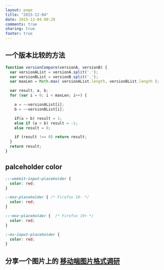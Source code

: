 ```yaml
---
layout: page
title: "2015-12-04"
date: 2015-12-04 00:29
comments: true
sharing: true
footer: true
---
```


## 一个版本比较的方法

```js
function versionCompare(versionA, versionB) {
  var versionAList = versionA.split('.');
  var versionBList = versionB.split('.');
  var maxLen = Math.max( versionAList.length, versionBList.length );

  var result, a, b;
  for (var i = 0; i < maxLen; i++) {

    a = ~~versionAList[i];
    b = ~~versionBList[i];

    if(a > b) result = 1;
    else if (a < b) result = -1;
    else result = 0;

    if (result !== 0) return result;
  }
  return result;
}
```

## palceholder color

```css
::-webkit-input-placeholder {
  color: red;
}

:-moz-placeholder { /* Firefox 18- */
  color: red;
}

::-moz-placeholder {  /* Firefox 19+ */
  color: red;
}

:-ms-input-placeholder {
  color: red;
}
```

## 分享一个图片上的 [移动端图片格式调研](http://blog.ibireme.com/2015/11/02/mobile_image_benchmark/)
